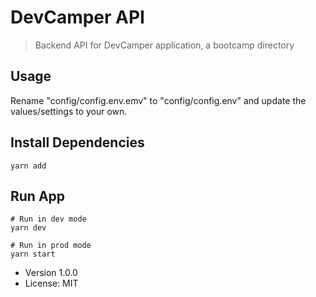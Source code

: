 # DevCamper API

> Backend API for DevCamper application, a bootcamp directory

## Usage

Rename "config/config.env.emv" to "config/config.env" and update the values/settings to your own.

## Install Dependencies

```
yarn add
```

## Run App

```
# Run in dev mode
yarn dev

# Run in prod mode
yarn start
```

- Version 1.0.0
- License: MIT

